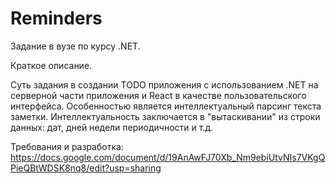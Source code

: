 # Reminders

Задание в вузе по курсу .NET.

Краткое описание.

Суть задания в создании TODO приложения с использованием .NET на серверной части приложения и React в качестве пользовательского интерфейса.
Особенностью является интеллектуальный парсинг текста заметки. Интеллектуальность заключается в "вытаскивании" из строки данных: дат, дней недели периодичности и т.д.

Требования и разработка: https://docs.google.com/document/d/19AnAwFJ70Xb_Nm9ebiUtvNIs7VKgQPieQBtWDSK8nq8/edit?usp=sharing

